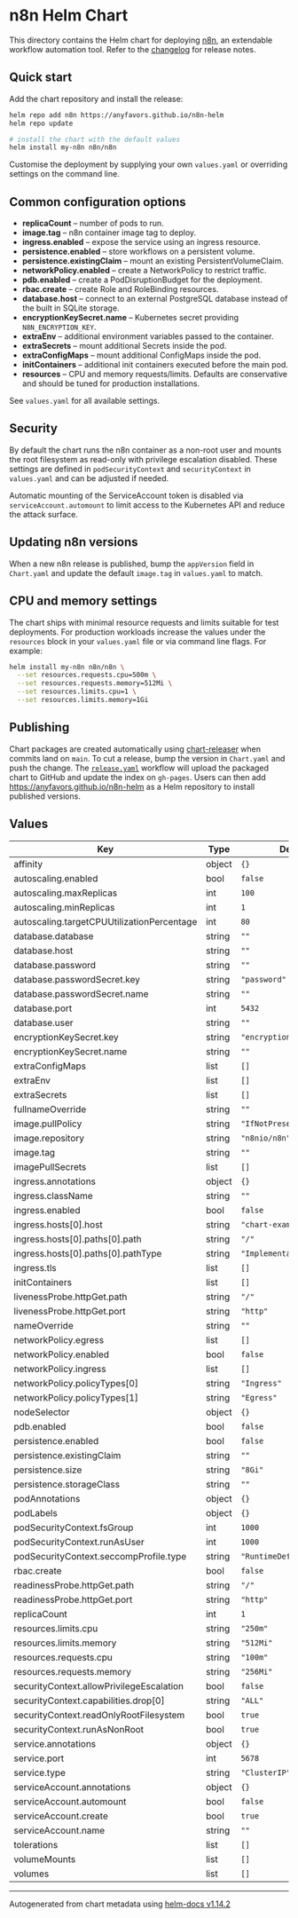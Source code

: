 # n8n Helm Chart

This directory contains the Helm chart for deploying [n8n](https://n8n.io), an extendable workflow automation tool.
Refer to the [changelog](../CHANGELOG.md) for release notes.

## Quick start

Add the chart repository and install the release:

```bash
helm repo add n8n https://anyfavors.github.io/n8n-helm
helm repo update

# install the chart with the default values
helm install my-n8n n8n/n8n
```

Customise the deployment by supplying your own `values.yaml` or overriding settings on the command line.

## Common configuration options

- **replicaCount** – number of pods to run.
- **image.tag** – n8n container image tag to deploy.
- **ingress.enabled** – expose the service using an ingress resource.
- **persistence.enabled** – store workflows on a persistent volume.
- **persistence.existingClaim** – mount an existing PersistentVolumeClaim.
- **networkPolicy.enabled** – create a NetworkPolicy to restrict traffic.
- **pdb.enabled** – create a PodDisruptionBudget for the deployment.
- **rbac.create** – create Role and RoleBinding resources.
- **database.host** – connect to an external PostgreSQL database instead of the built in SQLite storage.
- **encryptionKeySecret.name** – Kubernetes secret providing `N8N_ENCRYPTION_KEY`.
- **extraEnv** – additional environment variables passed to the container.
- **extraSecrets** – mount additional Secrets inside the pod.
- **extraConfigMaps** – mount additional ConfigMaps inside the pod.
- **initContainers** – additional init containers executed before the main pod.
- **resources** – CPU and memory requests/limits. Defaults are conservative and
  should be tuned for production installations.

See `values.yaml` for all available settings.

## Security

By default the chart runs the n8n container as a non-root user and mounts the
root filesystem as read-only with privilege escalation disabled. These settings
are defined in `podSecurityContext` and `securityContext` in `values.yaml` and
can be adjusted if needed.

Automatic mounting of the ServiceAccount token is disabled via
`serviceAccount.automount` to limit access to the Kubernetes API and reduce the
attack surface.

## Updating n8n versions

When a new n8n release is published, bump the `appVersion` field in
`Chart.yaml` and update the default `image.tag` in `values.yaml` to match.

## CPU and memory settings

The chart ships with minimal resource requests and limits suitable for test
deployments. For production workloads increase the values under the
`resources` block in your `values.yaml` file or via command line flags. For
example:

```bash
helm install my-n8n n8n/n8n \
  --set resources.requests.cpu=500m \
  --set resources.requests.memory=512Mi \
  --set resources.limits.cpu=1 \
  --set resources.limits.memory=1Gi
```

## Publishing

Chart packages are created automatically using [chart-releaser](https://github.com/helm/chart-releaser) when commits land on `main`.
To cut a release, bump the version in `Chart.yaml` and push the change. The [`release.yaml`](../.github/workflows/release.yaml) workflow will upload the packaged chart to GitHub and update the index on `gh-pages`.
Users can then add <https://anyfavors.github.io/n8n-helm> as a Helm repository to install published versions.

## Values

| Key | Type | Default | Description |
|-----|------|---------|-------------|
| affinity | object | `{}` |  |
| autoscaling.enabled | bool | `false` |  |
| autoscaling.maxReplicas | int | `100` |  |
| autoscaling.minReplicas | int | `1` |  |
| autoscaling.targetCPUUtilizationPercentage | int | `80` |  |
| database.database | string | `""` |  |
| database.host | string | `""` |  |
| database.password | string | `""` |  |
| database.passwordSecret.key | string | `"password"` |  |
| database.passwordSecret.name | string | `""` |  |
| database.port | int | `5432` |  |
| database.user | string | `""` |  |
| encryptionKeySecret.key | string | `"encryptionKey"` |  |
| encryptionKeySecret.name | string | `""` |  |
| extraConfigMaps | list | `[]` |  |
| extraEnv | list | `[]` |  |
| extraSecrets | list | `[]` |  |
| fullnameOverride | string | `""` |  |
| image.pullPolicy | string | `"IfNotPresent"` |  |
| image.repository | string | `"n8nio/n8n"` |  |
| image.tag | string | `""` |  |
| imagePullSecrets | list | `[]` |  |
| ingress.annotations | object | `{}` |  |
| ingress.className | string | `""` |  |
| ingress.enabled | bool | `false` |  |
| ingress.hosts[0].host | string | `"chart-example.local"` |  |
| ingress.hosts[0].paths[0].path | string | `"/"` |  |
| ingress.hosts[0].paths[0].pathType | string | `"ImplementationSpecific"` |  |
| ingress.tls | list | `[]` |  |
| initContainers | list | `[]` |  |
| livenessProbe.httpGet.path | string | `"/"` |  |
| livenessProbe.httpGet.port | string | `"http"` |  |
| nameOverride | string | `""` |  |
| networkPolicy.egress | list | `[]` |  |
| networkPolicy.enabled | bool | `false` |  |
| networkPolicy.ingress | list | `[]` |  |
| networkPolicy.policyTypes[0] | string | `"Ingress"` |  |
| networkPolicy.policyTypes[1] | string | `"Egress"` |  |
| nodeSelector | object | `{}` |  |
| pdb.enabled | bool | `false` |  |
| persistence.enabled | bool | `false` |  |
| persistence.existingClaim | string | `""` |  |
| persistence.size | string | `"8Gi"` |  |
| persistence.storageClass | string | `""` |  |
| podAnnotations | object | `{}` |  |
| podLabels | object | `{}` |  |
| podSecurityContext.fsGroup | int | `1000` |  |
| podSecurityContext.runAsUser | int | `1000` |  |
| podSecurityContext.seccompProfile.type | string | `"RuntimeDefault"` |  |
| rbac.create | bool | `false` |  |
| readinessProbe.httpGet.path | string | `"/"` |  |
| readinessProbe.httpGet.port | string | `"http"` |  |
| replicaCount | int | `1` |  |
| resources.limits.cpu | string | `"250m"` |  |
| resources.limits.memory | string | `"512Mi"` |  |
| resources.requests.cpu | string | `"100m"` |  |
| resources.requests.memory | string | `"256Mi"` |  |
| securityContext.allowPrivilegeEscalation | bool | `false` |  |
| securityContext.capabilities.drop[0] | string | `"ALL"` |  |
| securityContext.readOnlyRootFilesystem | bool | `true` |  |
| securityContext.runAsNonRoot | bool | `true` |  |
| service.annotations | object | `{}` |  |
| service.port | int | `5678` |  |
| service.type | string | `"ClusterIP"` |  |
| serviceAccount.annotations | object | `{}` |  |
| serviceAccount.automount | bool | `false` |  |
| serviceAccount.create | bool | `true` |  |
| serviceAccount.name | string | `""` |  |
| tolerations | list | `[]` |  |
| volumeMounts | list | `[]` |  |
| volumes | list | `[]` |  |

----------------------------------------------
Autogenerated from chart metadata using [helm-docs v1.14.2](https://github.com/norwoodj/helm-docs/releases/v1.14.2)
